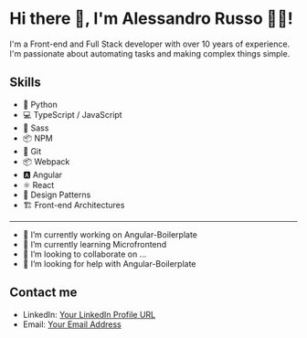 # Hi there 👋, I'm Alessandro Russo 🧘‍♂️!

I'm a Front-end and Full Stack developer with over 10 years of experience. I'm passionate about automating tasks and making complex things simple.

## Skills

- 🐍 Python
- 💻 TypeScript / JavaScript
- 🎨 Sass
- 📦 NPM
- 🐙 Git
- 📦 Webpack
- 🅰️ Angular
- ⚛️ React
- 📐 Design Patterns
- 🏗️ Front-end Architectures

---

- 🔭 I’m currently working on Angular-Boilerplate
- 🌱 I’m currently learning Microfrontend
- 👯 I’m looking to collaborate on ...
- 🤔 I’m looking for help with Angular-Boilerplate


## Contact me

- LinkedIn: [Your LinkedIn Profile URL](https://www.linkedin.com/in/alessandrorusso-in/)
- Email: [Your Email Address](mailto:alessandrorusso.info@gmail.com)

